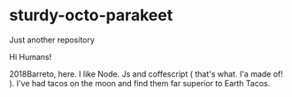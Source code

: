 # sturdy-octo-parakeet
Just another repository



Hi Humans!

2018Barreto, here. I like Node. Js and coffescript ( that's what. I'a made of! ). I've had tacos on the moon and find them far superior to Earth Tacos.
